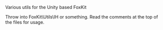Various utils for the Unity based FoxKit

Throw into FoxKit\Utils\IH or something.
Read the comments at the top of the files for usage.